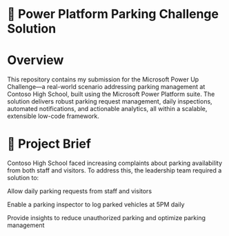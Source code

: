 # 🚗 **Power Platform Parking Challenge Solution**
# **Overview**

This repository contains my submission for the Microsoft Power Up Challenge—a real-world scenario addressing parking management at Contoso High School, built using the Microsoft Power Platform suite. The solution delivers robust parking request management, daily inspections, automated notifications, and actionable analytics, all within a scalable, extensible low-code framework.
# 🌟 **Project Brief**

Contoso High School faced increasing complaints about parking availability from both staff and visitors. To address this, the leadership team required a solution to:

Allow daily parking requests from staff and visitors

Enable a parking inspector to log parked vehicles at 5PM daily

Provide insights to reduce unauthorized parking and optimize parking management
